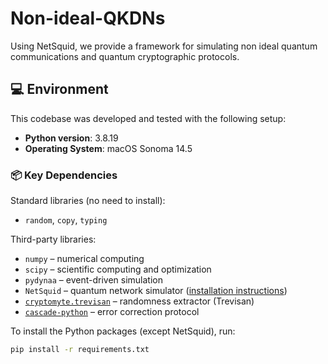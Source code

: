 # Non-ideal-QKDNs
Using NetSquid, we provide a framework for simulating non ideal quantum communications and quantum cryptographic protocols.

## 💻 Environment

This codebase was developed and tested with the following setup:

- **Python version**: 3.8.19
- **Operating System**: macOS Sonoma 14.5

### 📦 Key Dependencies

Standard libraries (no need to install):
- `random`, `copy`, `typing`

Third-party libraries:
- `numpy` – numerical computing
- `scipy` – scientific computing and optimization
- `pydynaa` – event-driven simulation
- `NetSquid` – quantum network simulator ([installation instructions](https://www.netsquid.org/))
- [`cryptomyte.trevisan`](https://github.com/CQCL/cryptomite) – randomness extractor (Trevisan)
- [`cascade-python`]([https://github.com/arnaucube/cascade_python_master](https://github.com/brunorijsman/cascade-python)) – error correction protocol

To install the Python packages (except NetSquid), run:

```bash
pip install -r requirements.txt
